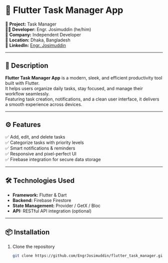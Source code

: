 # 🧭 Flutter Task Manager App

🚀 **Project:** Task Manager  
👨‍💻 **Developer:** Engr. Josimuddin (he/him)  
🏢 **Company:** Independent Developer  
📍 **Location:** Dhaka, Bangladesh  
🔗 **LinkedIn:** [Engr. Josimuddin](https://www.linkedin.com/in/engrjosimuddin)

---

## 📝 Description
**Flutter Task Manager App** is a modern, sleek, and efficient productivity tool built with Flutter.  
It helps users organize daily tasks, stay focused, and manage their workflow seamlessly.  
Featuring task creation, notifications, and a clean user interface, it delivers a smooth experience across devices.

---

## ⚙️ Features
✅ Add, edit, and delete tasks  
✅ Categorize tasks with priority levels  
✅ Smart notifications & reminders  
✅ Responsive and pixel-perfect UI  
✅ Firebase integration for secure data storage

---

## 🛠️ Technologies Used
- **Framework:** Flutter & Dart
- **Backend:** Firebase Firestore
- **State Management:** Provider / GetX / Bloc
- **API:** RESTful API integration (optional)

---

## 📦 Installation

1. Clone the repository
   ```bash
   git clone https://github.com/EngrJosimuddin/flutter_task_manager.git
